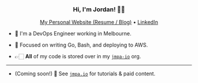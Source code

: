 <h3 align="center">Hi, I'm Jordan! 👋🏻</h3>
<p align="center">
  <a href="https://jcleal.me" alt="jcleal.me">My Personal Website (Resume / Blog)</a> •
  <a href="https://www.linkedin.com/in/jordancleal">LinkedIn</a>
</p>

* 🌱 I'm a DevOps Engineer working in Melbourne.

* 🧠 Focused on writing Go, Bash, and deploying to AWS.

* 👉🏻 **All** of my code is stored over in my [`jmpa-io`](https://github.com/jmpa-io) org.

--- 

* (Coming soon!) 👀 See [`jmpa.io`](https://jmpa.io) for tutorials & paid content.
